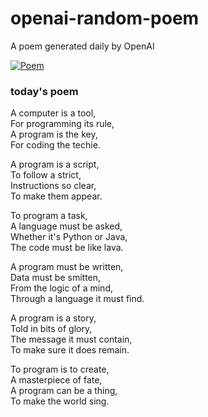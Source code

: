 
# openai-random-poem
 A poem generated daily by OpenAI

[![Poem](https://github.com/fbiego/openai-random-poem/actions/workflows/main.yml/badge.svg)](https://github.com/fbiego/openai-random-poem/actions/workflows/main.yml)

### today's poem  
  
A computer is a tool,  
For programming its rule,  
A program is the key,  
For coding the techie.  
  
A program is a script,  
To follow a strict,  
Instructions so clear,  
To make them appear.  
  
To program a task,  
A language must be asked,  
Whether it's Python or Java,  
The code must be like lava.  
  
A program must be written,  
Data must be smitten,  
From the logic of a mind,  
Through a language it must find.  
  
A program is a story,  
Told in bits of glory,  
The message it must contain,  
To make sure it does remain.  
  
To program is to create,  
A masterpiece of fate,  
A program can be a thing,  
To make the world sing.
